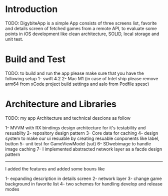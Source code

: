 # Introduction 
TODO: DigybiteApp is a simple App consists of three screens list, favorite and details screen of fetched games from a remote API, to evaluate some points in iOS development like clean architecture, SOLID, local storage and unit test. 

# Build and Test
TODO: to build and run the app please make sure that you have the following setup 
1- swift 4.2
2- Mac M1 (in case of Intel ship please remove arm64 from xCode project build settings and aslo from Podfile spesc)
 
 
# Architecture and Libraries
TODO: my app Architecture and technical descions as follow

1-  MVVM with RX bindings design architecture for it's testability and resuabilty 
2-  repository design pattern 
3-  Core data for caching 
4-  design system to make our ui resuable by creating resuable conponents like  label, button 
5-  unit test for GameViewModel (sut)
6-  SDwebimage to handle image caching 
7- I implemented abstracted network layer as a facde design pattern  

*************************************************** 
 I added the features and added some bouns like 
 
 1- expanding description in details screen 
 2- network layer
 3- change game background in favorite list
 4- two schemes for handling develop and release modes
 
 
 
 
